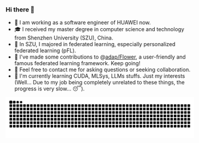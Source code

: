 ### Hi there 👋
<!--
<img align="right" src="https://github-readme-stats.vercel.app/api?username=KarhouTam&show_icons=true&count_private=true&theme=transparent" />
!-->

- 💼 I am working as a software engineer of HUAWEI now.
- 🎓 I received my master degree in computer science and technology from Shenzhen University (SZU), China.
- 👀 In SZU, I majored in federated learning, especially personalized federated learning (pFL).
- 🎉 I've made some contributions to @[adap/Flower](https://github.com/adap/flower), a user-friendly and famous federated learning framework. Keep going!
- 🤗 Feel free to contact me for asking questions or seeking collaboration. 
- 🧐 I'm currently learning CUDA, MLSys, LLMs stuffs. Just my interests (Well... Due to my job being completely unrelated to these things, the progress is very slow... 😴). 

<!-- <img align="right" src="https://github-readme-stats.vercel.app/api/top-langs/?username=KarhouTam&layout=compact" /> -->

 
 <!-- 
 - 🎉 I recently released my first pFL work [pFedSim: Similarity-Aware Model Aggregation Towards Personalized Federated Learning](https://arxiv.org/abs/2305.15706), which is totally REPRODUCIBLE and I'm proud of it. The implementation is integrated in [FL-bench](https://github.com/KarhouTam/FL-bench). 
 !-->

<!-- [![FL-bench](https://github-readme-stats.vercel.app/api/pin/?username=KarhouTam&repo=FL-bench&theme=transparent)](https://github.com/KarhouTam/FL-bench) -->

<!--
<img src="https://github-profile-summary-cards.vercel.app/api/cards/profile-details?username=KarhouTam&theme=transparent"/>
!-->

<picture>
  <source media="(prefers-color-scheme: dark)" srcset="https://raw.githubusercontent.com/KarhouTam/KarhouTam/output/github-contribution-grid-snake-dark.svg">
  <source media="(prefers-color-scheme: light)" srcset="https://raw.githubusercontent.com/KarhouTam/KarhouTam/output/github-contribution-grid-snake.svg">
  <img alt="github contribution grid snake animation" src="https://raw.githubusercontent.com/KarhouTam/KarhouTam/output/github-contribution-grid-snake.svg">
</picture>
